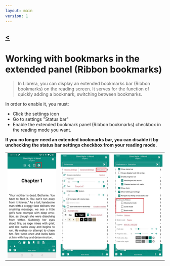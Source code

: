 ```yaml
---
layout: main
version: 1
---
```

[<](/wiki/faq)
---
# Working with bookmarks in the extended panel (Ribbon bookmarks)

> In Librera, you can display an extended bookmarks bar (Ribbon bookmarks) on the reading screen. It serves for the function of quickly adding a bookmark, switching between bookmarks.

In order to enable it, you must:

* Click the settings icon
* Go to settings "Status bar"
* Enable the extended bookmark panel (Ribbon bookmarks) checkbox in the reading mode you want.

**If you no longer need an extended bookmarks bar, you can disable it by unchecking the status bar settings checkbox from your reading mode.**

||||
|-|-|-|
|![](1.jpg)|![](2.jpg)|![](3.jpg)|



